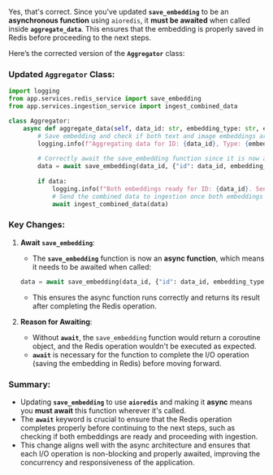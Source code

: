 Yes, that's correct. Since you've updated **`save_embedding`** to be an **asynchronous function** using `aioredis`, it **must be awaited** when called inside **`aggregate_data`**. This ensures that the embedding is properly saved in Redis before proceeding to the next steps.

Here’s the corrected version of the **`Aggregator`** class:

### Updated `Aggregator` Class:

```python
import logging
from app.services.redis_service import save_embedding
from app.services.ingestion_service import ingest_combined_data

class Aggregator:
    async def aggregate_data(self, data_id: str, embedding_type: str, embedding: list):
        # Save embedding and check if both text and image embeddings are ready
        logging.info(f"Aggregating data for ID: {data_id}, Type: {embedding_type}")
        
        # Correctly await the save_embedding function since it is now async
        data = await save_embedding(data_id, {"id": data_id, embedding_type: embedding}, embedding_type)
        
        if data:
            logging.info(f"Both embeddings ready for ID: {data_id}. Sending to ingestion.")
            # Send the combined data to ingestion once both embeddings are ready
            await ingest_combined_data(data)
```

### Key Changes:

1. **Await `save_embedding`**:
   - The **`save_embedding`** function is now an **async function**, which means it needs to be awaited when called:
   ```python
   data = await save_embedding(data_id, {"id": data_id, embedding_type: embedding}, embedding_type)
   ```
   - This ensures the async function runs correctly and returns its result after completing the Redis operation.

2. **Reason for Awaiting**:
   - Without **`await`**, the `save_embedding` function would return a coroutine object, and the Redis operation wouldn't be executed as expected.
   - **`await`** is necessary for the function to complete the I/O operation (saving the embedding in Redis) before moving forward.

### Summary:

- Updating **`save_embedding`** to use **`aioredis`** and making it **async** means you **must await** this function wherever it's called.
- The **`await`** keyword is crucial to ensure that the Redis operation completes properly before continuing to the next steps, such as checking if both embeddings are ready and proceeding with ingestion.
- This change aligns well with the async architecture and ensures that each I/O operation is non-blocking and properly awaited, improving the concurrency and responsiveness of the application.